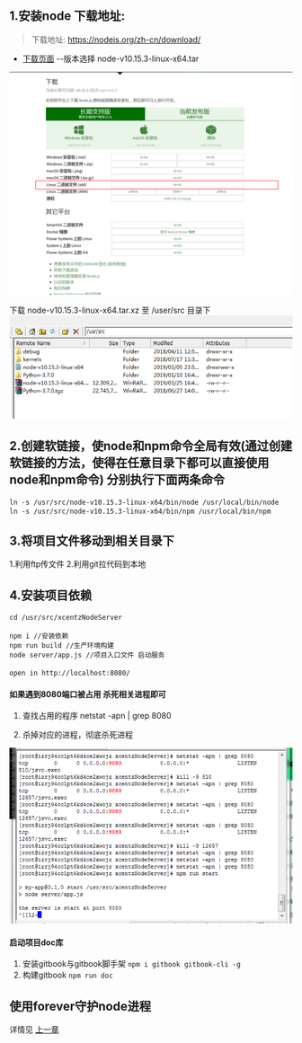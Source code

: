 ## 1.安装node 下载地址:
> 下载地址: https://nodejs.org/zh-cn/download/
- [下载页面](https://nodejs.org/zh-cn/download/)     --版本选择  node-v10.15.3-linux-x64.tar

![下载页面](../images/download.png)

下载 node-v10.15.3-linux-x64.tar.xz 至 /user/src 目录下
![下载页面](../images/anzhangdizhi.png)

## 2.创建软链接，使node和npm命令全局有效(通过创建软链接的方法，使得在任意目录下都可以直接使用node和npm命令)  分别执行下面两条命令

```
ln -s /usr/src/node-v10.15.3-linux-x64/bin/node /usr/local/bin/node
ln -s /usr/src/node-v10.15.3-linux-x64/bin/npm /usr/local/bin/npm

```

## 3.将项目文件移动到相关目录下
1.利用ftp传文件
2.利用git拉代码到本地

## 4.安装项目依赖

```
cd /usr/src/xcentzNodeServer

npm i //安装依赖
npm run build //生产环境构建
node server/app.js //项目入口文件 启动服务 

open in http://localhost:8080/
```

#### 如果遇到8080端口被占用   杀死相关进程即可

1. 查找占用的程序
netstat -apn | grep 8080

2. 杀掉对应的进程，彻底杀死进程

![杀死进程](../images/kill.png)

####  启动项目doc库 
1. 安装gitbook与gitbook脚手架
`npm i gitbook gitbook-cli -g`
2. 构建gitbook
`npm run doc`

## 使用forever守护node进程 
 详情见 [上一章](./系统部署流程.md)